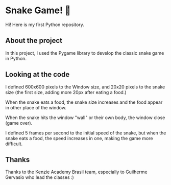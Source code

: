 # Snake Game! :snake:

Hi! Here is my first Python repository.



## About the project

In this project, I used the Pygame library to develop the classic snake game in Python.



## Looking at the code

I defined 600x600 pixels to the Window size, and 20x20 pixels to the snake size (the first size, adding more 20px after eating a food.)

When the snake eats a food, the snake size increases and the food appear in other place of the window.

When the snake hits the window "wall" or their own body, the window close (game over).

I defined 5 frames per second to the initial speed of the snake, but when the snake eats a food, the speed increases in one, making the game more difficult.



## Thanks

Thanks to the Kenzie Academy Brasil team, especially to Guilherme Gervasio who lead the classes :)



